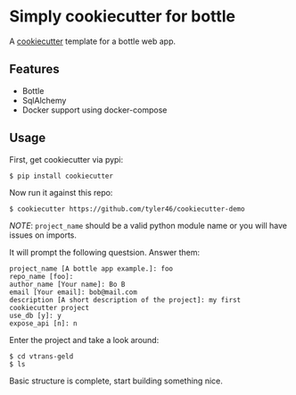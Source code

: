 # Simply cookiecutter for bottle

A [cookiecutter](https://github.com/audreyr/cookiecutter) template for
a bottle web app.


## Features
* Bottle
* SqlAlchemy
* Docker support using docker-compose

## Usage

First, get cookiecutter via pypi:

    $ pip install cookiecutter


Now run it against this repo:

    $ cookiecutter https://github.com/tyler46/cookiecutter-demo


*NOTE*: `project_name` should be a valid python module name or
you will have issues on imports.

It will prompt the following questsion. Answer them:

    project_name [A bottle app example.]: foo
    repo_name [foo]:
    author_name [Your name]: Bo B
    email [Your email]: bob@mail.com
    description [A short description of the project]: my first cookiecutter project
    use_db [y]: y
    expose_api [n]: n

Enter the project and take a look around:

    $ cd vtrans-geld
    $ ls


Basic structure is complete, start building something nice.
